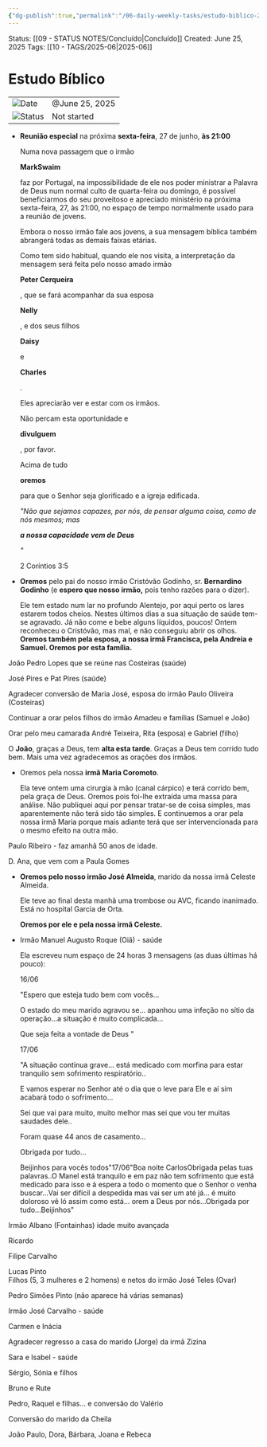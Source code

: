```yaml
---
{"dg-publish":true,"permalink":"/06-daily-weekly-tasks/estudo-biblico-25-06-2025/","noteIcon":""}
---
```


Status: [[09 - STATUS NOTES/Concluído\|Concluído]]
Created: June 25, 2025
Tags: [[10 - TAGS/2025-06\|2025-06]] 

# Estudo Bíblico

|                                                         |                |
| ------------------------------------------------------- | -------------- |
| ![](Dashboard/Attachments/calendar_gray%201289.svg)Date | @June 25, 2025 |
| ![](Dashboard/Attachments/burst_gray%2011.svg)Status    | Not started    |

- **Reunião especial** na próxima **sexta-feira**, 27 de junho, **às 21:00**
    
    Numa nova passagem que o irmão
    
    **MarkSwaim**
    
    faz por Portugal, na impossibilidade de ele nos poder ministrar a Palavra de Deus num normal culto de quarta-feira ou domingo, é possível beneficiarmos do seu proveitoso e apreciado ministério na próxima sexta-feira, 27, às 21:00, no espaço de tempo normalmente usado para a reunião de jovens.
    
    Embora o nosso irmão fale aos jovens, a sua mensagem bíblica também abrangerá todas as demais faixas etárias.
    
    Como tem sido habitual, quando ele nos visita, a interpretação da mensagem será feita pelo nosso amado irmão
    
    **Peter Cerqueira**
    
    , que se fará acompanhar da sua esposa
    
    **Nelly**
    
    , e dos seus filhos
    
    **Daisy**
    
    e
    
    **Charles**
    
    .
    
    Eles apreciarão ver e estar com os irmãos.
    
    Não percam esta oportunidade e
    
    **divulguem**
    
    , por favor.
    
    Acima de tudo
    
    **oremos**
    
    para que o Senhor seja glorificado e a igreja edificada.
    
    _"Não que sejamos capazes, por nós, de pensar alguma coisa, como de nós mesmos; mas_
    
    _**a nossa capacidade vem de Deus**_
    
    _"_
    
    2 Coríntios 3:5
    

- **Oremos** pelo pai do nosso irmão Cristóvão Godinho, sr. **Bernardino Godinho** (e **espero que nosso irmão,** pois tenho razões para o dizer).
    
    Ele tem estado num lar no profundo Alentejo, por aqui perto os lares estarem todos cheios. Nestes últimos dias a sua situação de saúde tem-se agravado. Já não come e bebe alguns líquidos, poucos! Ontem reconheceu o Cristóvão, mas mal, e não conseguiu abrir os olhos.  
    **Oremos também pela esposa, a nossa irmã Francisca, pela Andreia e Samuel. Oremos por esta família.**
    

João Pedro Lopes que se reúne nas Costeiras (saúde)

José Pires e Pat Pires (saúde)

Agradecer conversão de Maria José, esposa do irmão Paulo Oliveira (Costeiras)

Continuar a orar pelos filhos do irmão Amadeu e famílias (Samuel e João)

Orar pelo meu camarada André Teixeira, Rita (esposa) e Gabriel (filho)

O **João**, graças a Deus, tem **alta esta tarde**. Graças a Deus tem corrido tudo bem. Mais uma vez agradecemos as orações dos irmãos.

- Oremos pela nossa **irmã Maria Coromoto**.
    
    Ela teve ontem uma cirurgia à mão (canal cárpico) e terá corrido bem, pela graça de Deus. Oremos pois foi-lhe extraída uma massa para análise. Não publiquei aqui por pensar tratar-se de coisa simples, mas aparentemente não terá sido tão simples. E continuemos a orar pela nossa irmã Maria porque mais adiante terá que ser intervencionada para o mesmo efeito na outra mão. 

Paulo Ribeiro - faz amanhã 50 anos de idade.

D. Ana, que vem com a Paula Gomes

- **Oremos pelo nosso irmão José Almeida**, marido da nossa irmã Celeste Almeida.
    
    Ele teve ao final desta manhã uma trombose ou AVC, ficando inanimado. Está no hospital Garcia de Orta.
    
    **Oremos por ele e pela nossa irmã Celeste.**
    

- Irmão Manuel Augusto Roque (Oiã) - saúde
    
    Ela escreveu num espaço de 24 horas 3 mensagens (as duas últimas há pouco):
    
    16/06
    
    "Espero que esteja tudo bem com vocês...
    
    O estado do meu marido agravou se... apanhou uma infeção no sítio da operação...a situação é muito complicada...
    
    Que seja feita a vontade de Deus "
    
    17/06
    
    "A situação continua grave... está medicado com morfina para estar tranquilo sem sofrimento respiratório..
    
    E vamos esperar no Senhor até o dia que o leve para Ele e aí sim acabará todo o sofrimento...
    
    Sei que vai para muito, muito melhor mas sei que vou ter muitas saudades dele..
    
    Foram quase 44 anos de casamento...
    
    Obrigada por tudo...
    
    Beijinhos para vocês todos"17/06"Boa noite CarlosObrigada pelas tuas palavras..O Manel está tranquilo e em paz não tem sofrimento que está medicado para isso e á espera a todo o momento que o Senhor o venha buscar...Vai ser difícil a despedida mas vai ser um até já... é muito doloroso vê ló assim como está... orem a Deus por nós...Obrigada por tudo...Beijinhos"
    

Irmão Albano (Fontainhas) idade muito avançada

Ricardo

Filipe Carvalho

Lucas Pinto  
Filhos (5, 3 mulheres e 2 homens) e netos do irmão José Teles (Ovar)

Pedro Simões Pinto (não aparece há várias semanas)

Irmão José Carvalho - saúde

Carmen e Inácia

Agradecer regresso a casa do marido (Jorge) da irmã Zizina

Sara e Isabel - saúde

Sérgio, Sónia e filhos

Bruno e Rute

Pedro, Raquel e filhas… e conversão do Valério

Conversão do marido da Cheila

João Paulo, Dora, Bárbara, Joana e Rebeca